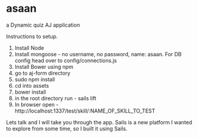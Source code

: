 # asaan

a Dynamic quiz AJ application

Instructions to setup.

1. Install Node
2. Install mongoose - no username, no password, name: asaan. For DB config head over to config/connections.js
2. Install Bower using npm
3. go to aj-form directory
4. sudo npm install
5. cd into assets
6. bower install
7. in the root directory run - sails lift
8. In browser open - http://localhost:1337/test/skill/:NAME_OF_SKILL_TO_TEST


Lets talk and I will take you through the app. Sails is a new platform I wanted to explore from some time, so I built it using Sails.


